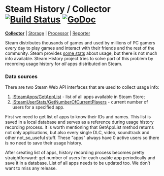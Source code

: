 # Steam History / Collector [![Build Status](https://travis-ci.org/steamhistory/collector.svg?branch=master)](https://travis-ci.org/steamhistory/collector) [![GoDoc](https://godoc.org/github.com/steamhistory/collector?status.png)](https://godoc.org/github.com/steamhistory/collector)

**[Collector](https://github.com/steamhistory/collector)** | [Storage](https://github.com/steamhistory/storage) | [Processor](https://github.com/steamhistory/processor) | [Reporter](https://github.com/steamhistory/reporter)

Steam distributes thousands of games and used by millions of PC gamers every day to play games and interact with their friends and the rest of the community. Steam provides [some stats](http://store.steampowered.com/stats) about usage, but there is not much info available. Steam History project tries to solve part of this problem by recording usage history for *all* apps distributed on Steam.

### Data sources

There are two Steam Web API interfaces that are used to collect usage info:

1. [ISteamApps/GetAppList](https://api.steampowered.com/ISteamApps/GetAppList/v2/) - list of all apps available in Steam Store;
2. [ISteamUserStats/GetNumberOfCurrentPlayers](https://api.steampowered.com/ISteamUserStats/GetNumberOfCurrentPlayers/v1/?appid=0) - current number of users for a specified app.

First we need to get list of apps to know their IDs and names. This list is saved in a local database and serves as a reference during usage history recording process. It is worth mentioning that GetAppList method returns not only applications, but also every single DLC, video, soundtrack and other not\_so\_useful stuff. These "apps" always have 0 active users so there is no need to save their usage history.

After creating list of apps, history recording process becomes pretty straightforward: get number of users for each usable app periodically and save it in a database. List of all apps needs to be updated too. We don’t want to miss any release.

